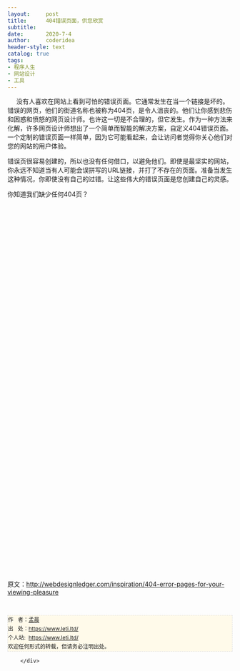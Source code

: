 ```yaml
---
layout:     post
title:      404错误页面，供您欣赏
subtitle:   
date:       2020-7-4
author:     coderidea
header-style: text
catalog: true
tags:
- 程序人生
- 网站设计
- 工具
--- 
```

<div class="postBody">
			<div id="cnblogs_post_body" class="blogpost-body"><div><div><span>     没有人喜欢在网站上看到可怕的错误页面。</span><span>它通常发生在当一个链接是坏的。</span><span class="goog-text-highlight">错误的网页，他们的街道名称也被称为404页，是令人沮丧的。</span><span>他们让你感到悲伤和困惑和愤怒的网页设计师。</span><span>也许这一切是不合理的，但它发生。</span><span>作为一种方法来化解，许多网页设计师想出了一个简单而智能的解决方案，自定义404错误页面。</span><span>一个定制的错误页面一样简单，因为它可能看起来，会让访问者觉得你关心他们对您的网站的用户体验。</span>
<p><span><span>错误页很容易创建的，所以也没有任何借口，以避免他们。</span><span>即使是最坚实的网站，你永远不知道当有人可能会误拼写的URL链接，并打了不存在的页面。</span><span>准备当发生这种情况，你即使没有自己的过错。</span><span>让这些伟大的错误页面是您创建自己的灵感。</span></span></p>
<p><span><span>你知道我们缺少任何404页？</span></span></p>
<p><a href="http://www.itchyrobot.com/404"><img src="http://webdesignledger.com/wp-content/uploads/2009/10/404/1.jpg" alt="" /></a></p>
<p><a href="http://www.coldink.net/404"><img src="http://webdesignledger.com/wp-content/uploads/2009/10/404/2.jpg" alt="" /></a></p>
<p><a href="http://habrahabr.ru/showme404/"><img src="http://webdesignledger.com/wp-content/uploads/2009/10/404/3.jpg" alt="" /></a></p>
<p><a href="http://yourwebjob.com/404"><img src="http://webdesignledger.com/wp-content/uploads/2009/10/404/4.jpg" alt="" /></a></p>
<p><a href="http://huwshimi.com/404/"><img src="http://webdesignledger.com/wp-content/uploads/2009/10/404/5.jpg" alt="" /></a></p>
<p><a href="http://www.bluedaniel.com/404"><img src="http://webdesignledger.com/wp-content/uploads/2009/10/404/6.jpg" alt="" /></a></p>
<p><a href="http://www.istockphoto.com/4041"><img src="http://webdesignledger.com/wp-content/uploads/2009/10/404/7.jpg" alt="" /></a></p>
<p><a href="http://fryewiles.com/templateserrors/404.html"><img src="http://webdesignledger.com/wp-content/uploads/2009/10/404/8.jpg" alt="" /></a></p>
<p><a href="http://www.jimcromwell.com/jimscripts/404.html"><img src="http://webdesignledger.com/wp-content/uploads/2009/10/404/9.jpg" alt="" /></a></p>
<p><a href="http://socialthing.com/404"><img src="http://webdesignledger.com/wp-content/uploads/2009/10/404/10.jpg" alt="" /></a></p>
<p><a href="http://www.homestarrunner.com/404"><img src="http://webdesignledger.com/wp-content/uploads/2009/10/404/11.jpg" alt="" /></a></p>
<p><a href="http://www.apartmenthomeliving.com/404.html"><img src="http://webdesignledger.com/wp-content/uploads/2009/10/404/12.jpg" alt="" /></a></p>
<p><a href="http://www.clearspring.com/404"><img src="http://webdesignledger.com/wp-content/uploads/2009/10/404/13.jpg" alt="" /></a></p>
<p><a href="http://www.deviantart.com/404"><img src="http://webdesignledger.com/wp-content/uploads/2009/10/404/14.jpg" alt="" /></a></p>
<p><a href="http://ilovetypography.com/404"><img src="http://webdesignledger.com/wp-content/uploads/2009/10/404/15.jpg" alt="" /></a></p>
<p><a href="http://chrisglass.com/404"><img src="http://webdesignledger.com/wp-content/uploads/2009/10/404/16.jpg" alt="" /></a></p>
<p><a href="http://sfbay.craigslist.org/404/"><img src="http://webdesignledger.com/wp-content/uploads/2009/10/404/17.jpg" alt="" /></a></p>
<p><a href="http://www.cartoonnetwork.com/404"><img src="http://webdesignledger.com/wp-content/uploads/2009/10/404/18.jpg" alt="" /></a></p>
<p><a href="http://www.thenorthface.com/404"><img src="http://webdesignledger.com/wp-content/uploads/2009/10/404/19.jpg" alt="" /></a></p>
<p><a href="http://slonky.com/404"><img src="http://webdesignledger.com/wp-content/uploads/2009/10/404/20.jpg" alt="" /></a></p>
<p><a href="http://www.gog.com/en/error/404"><img src="http://webdesignledger.com/wp-content/uploads/2009/10/404/21.jpg" alt="" /></a></p>
<p><a href="http://www.dazeofourlives.com/404"><img src="http://webdesignledger.com/wp-content/uploads/2009/10/404/22.jpg" alt="" /></a></p>
<p><a href="http://www.cuoma.com/404"><img src="http://webdesignledger.com/wp-content/uploads/2009/10/404/23.jpg" alt="" /></a></p>
<p><a href="http://www.tix02.be/404"><img src="http://webdesignledger.com/wp-content/uploads/2009/10/404/24.jpg" alt="" /></a></p>
<p><a href="http://www.dawdle.com/error_page.php"><img src="http://webdesignledger.com/wp-content/uploads/2009/10/404/25.jpg" alt="" /></a></p>
<p><a href="http://www.limpfish.com/404"><img src="http://webdesignledger.com/wp-content/uploads/2009/10/404/26.jpg" alt="" /></a></p>
<p><a href="http://www.zivity.com/404"><img src="http://webdesignledger.com/wp-content/uploads/2009/10/404/27.jpg" alt="" /></a></p>
<p><a href="http://www.acromediainc.com/404"><img src="http://webdesignledger.com/wp-content/uploads/2009/10/404/28.jpg" alt="" /></a></p>
<p><a href="http://www.swiss-miss.com/notfound"><img src="http://webdesignledger.com/wp-content/uploads/2009/10/404/29.jpg" alt="" /></a></p>
<p><a href="http://www.twingly.com/errors/500.html?aspxerrorpath=/404"><img src="http://webdesignledger.com/wp-content/uploads/2009/10/404/30.jpg" alt="" /></a></p>
<p><a href="http://twurn.com/404"><img src="http://webdesignledger.com/wp-content/uploads/2009/10/404/31.jpg" alt="" /></a></p>
<p><a href="http://www.tinsanity.net/404.shtml"><img src="http://webdesignledger.com/wp-content/uploads/2009/10/404/32.jpg" alt="" /></a></p>
<p><a href="http://redtag.com/404/"><img src="http://webdesignledger.com/wp-content/uploads/2009/10/404/33.jpg" alt="" /></a></p>
<p><a href="http://www.ook.co.uk/szdsad"><img src="http://webdesignledger.com/wp-content/uploads/2009/10/404/34.jpg" alt="" /></a></p>
<p><a href="http://www.digitalmash.com/extras/404/"><img src="http://webdesignledger.com/wp-content/uploads/2009/10/404/35.jpg" alt="" /></a></p>
<p><a href="http://abduzeedo.com/4023"><img src="http://webdesignledger.com/wp-content/uploads/2009/10/404/36.jpg" alt="" /></a></p>
<p><a href="http://technorati.com/404"><img src="http://webdesignledger.com/wp-content/uploads/2009/10/404/37.jpg" alt="" /></a></p>
<p><a href="http://www.expansionbroadcast.com/404"><img src="http://webdesignledger.com/wp-content/uploads/2009/10/404/38.jpg" alt="" /></a></p>
<p><a href="http://www.lileks.com/404"><img src="http://webdesignledger.com/wp-content/uploads/2009/10/404/39.jpg" alt="" /></a></p>
<p><a href="http://www.mergeweb.com/404"><img src="http://webdesignledger.com/wp-content/uploads/2009/10/404/40.jpg" alt="" /></a></p>
<p><a href="http://patterntap.com/404"><img src="http://webdesignledger.com/wp-content/uploads/2009/10/404/41.jpg" alt="" /></a></p>
<p><a href="http://g4tv.com/404.php"><img src="http://webdesignledger.com/wp-content/uploads/2009/10/404/42.jpg" alt="" /></a></p>
<p><a href="http://chrisjennings.com/404"><img src="http://webdesignledger.com/wp-content/uploads/2009/10/404/43.jpg" alt="" /></a></p>
<p><a href="http://www.catalyststudios.co.uk/404"><img src="http://webdesignledger.com/wp-content/uploads/2009/10/404/44.jpg" alt="" /></a></p>
<p><a href="http://www.pukkadawn.com/404"><img src="http://webdesignledger.com/wp-content/uploads/2009/10/404/45.jpg" alt="" /></a></p>
<p><a href="http://www.hasbro.com/404"><img src="http://webdesignledger.com/wp-content/uploads/2009/10/404/46.jpg" alt="" /></a></p>
<p><a href="http://www.propeller.com/top/404/"><img src="http://webdesignledger.com/wp-content/uploads/2009/10/404/47.jpg" alt="" /></a></p>
<p><a href="http://kottke.org/404"><img src="http://webdesignledger.com/wp-content/uploads/2009/10/404/48.jpg" alt="" /></a></p>
<p><a href="http://www.wpbeginner.com/thispageshouldnotexist"><img src="http://webdesignledger.com/wp-content/uploads/2009/10/404/49.jpg" alt="" /></a></p>
<p><a href="http://retardzone.com/404"><img src="http://webdesignledger.com/wp-content/uploads/2009/10/404/50.jpg" alt="" /></a></p>
<p><a href="http://chi.mp/404"><img src="http://webdesignledger.com/wp-content/uploads/2009/10/404/51.jpg" alt="" /></a></p>
<p><a href="http://www.lightpostcreative.com/404"><img src="http://webdesignledger.com/wp-content/uploads/2009/10/404/52.jpg" alt="" /></a></p>
<p><a href="http://astuteo.com/social-media"><img src="http://webdesignledger.com/wp-content/uploads/2009/10/404/53.jpg" alt="" /></a></p>
<p><a href="http://trompe.la.mort.free.fr/trompe_la_404.html"><img src="http://webdesignledger.com/wp-content/uploads/2009/10/404/54.jpg" alt="" /></a></p>
<p><a href="http://www.nickciske.com/404.htm"><img src="http://webdesignledger.com/wp-content/uploads/2009/10/404/55.jpg" alt="" /></a></p>
<p><a href="http://scar.atspace.org/404.html"><img src="http://webdesignledger.com/wp-content/uploads/2009/10/404/56.jpg" alt="" /></a></p>
<p><a href="http://www.eternalmoon.com/404.htm"><img src="http://webdesignledger.com/wp-content/uploads/2009/10/404/57.jpg" alt="" /></a></p>
<p><a href="http://lookitsme.co.uk/404"><img src="http://webdesignledger.com/wp-content/uploads/2009/10/404/58.jpg" alt="" /></a></p>
<p><a href="http://www.jotsai.com/e/404.html"><img src="http://webdesignledger.com/wp-content/uploads/2009/10/404/59.jpg" alt="" /></a></p>
<p><a href="http://carsonified.com/404"><img src="http://webdesignledger.com/wp-content/uploads/2009/10/404/60.jpg" alt="" /></a></p>
<p><span><span>原文：<a href="http://webdesignledger.com/inspiration/404-error-pages-for-your-viewing-pleasure">http://webdesignledger.com/inspiration/404-error-pages-for-your-viewing-pleasure</a></span></span></p>
</div>
<div></div>
</div>


<div id="ckepop"> </div>
<div>
<p id="PSignature" style="line-height:20px;background:#FFFAEA no-repeat 2% 50%;font-size:12px;border:#e0e0e0 1px dashed;">作   者：<a href="https://www.leti.ltd/">孟晨</a> <br /> 出   处：<a href="https://www.leti.ltd/">https://www.leti.ltd/</a> <br />个人站:  <a href="https://www.leti.ltd/">https://www.leti.ltd/</a><br />欢迎任何形式的转载，但请务必注明出处。</p>
</div></div><div id="MySignature"></div>
<div class="clear"></div>
<div id="blog_post_info_block">
<div id="BlogPostCategory"></div>
<div id="EntryTag"></div>
<div id="blog_post_info">
</div>
<div class="clear"></div>
<div id="post_next_prev"></div>
</div>


		</div>